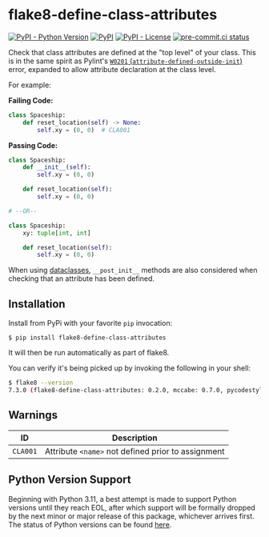 # flake8-define-class-attributes

[![PyPI - Python Version](https://img.shields.io/pypi/pyversions/flake8-define-class-attributes/0.2.0?logo=python&logoColor=FFD43B)](https://pypi.org/project/flake8-define-class-attributes/)
[![PyPI](https://img.shields.io/pypi/v/flake8-define-class-attributes?logo=Python&logoColor=FFD43B)](https://pypi.org/project/flake8-define-class-attributes/)
[![PyPI - License](https://img.shields.io/pypi/l/flake8-define-class-attributes?color=magenta)](https://github.com/sco1/flake8-define-class-attributes/blob/main/LICENSE)
[![pre-commit.ci status](https://results.pre-commit.ci/badge/github/sco1/flake8-define-class-attributes/main.svg)](https://results.pre-commit.ci/latest/github/sco1/flake8-define-class-attributes/main)

Check that class attributes are defined at the "top level" of your class. This is in the same spirit as Pylint's [`W0201` (`attribute-defined-outside-init`)](https://pylint.readthedocs.io/en/latest/user_guide/messages/warning/attribute-defined-outside-init.html) error, expanded to allow attribute declaration at the class level.

For example:

**Failing Code:**

```py
class Spaceship:
    def reset_location(self) -> None:
        self.xy = (0, 0)  # CLA001
```

**Passing Code:**

```py
class Spaceship:
    def __init__(self):
        self.xy = (0, 0)

    def reset_location(self):
        self.xy = (0, 0)

# --OR--

class Spaceship:
    xy: tuple[int, int]

    def reset_location(self):
        self.xy = (0, 0)
```

When using [dataclasses](https://docs.python.org/3/library/dataclasses.html), `__post_init__` methods are also considered when checking that an attribute has been defined.

## Installation

Install from PyPi with your favorite `pip` invocation:

```text
$ pip install flake8-define-class-attributes
```

It will then be run automatically as part of flake8.

You can verify it's being picked up by invoking the following in your shell:

```bash
$ flake8 --version
7.3.0 (flake8-define-class-attributes: 0.2.0, mccabe: 0.7.0, pycodestyle: 2.14.0, pyflakes: 3.4.0) CPython 3.13.5 on Darwin
```

## Warnings

| ID       | Description                                        |
|----------|----------------------------------------------------|
| `CLA001` | Attribute `<name>` not defined prior to assignment |

## Python Version Support

Beginning with Python 3.11, a best attempt is made to support Python versions until they reach EOL, after which support will be formally dropped by the next minor or major release of this package, whichever arrives first. The status of Python versions can be found [here](https://devguide.python.org/versions/).
